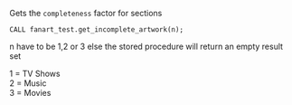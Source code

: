 Gets the `completeness` factor for sections


```
CALL fanart_test.get_incomplete_artwork(n);
```

n have to be 1,2 or 3 else the stored procedure will return an empty result set

1 = TV Shows  
2 = Music  
3 = Movies  
